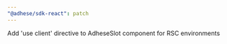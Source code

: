 ```yaml
---
"@adhese/sdk-react": patch
---
```


Add 'use client' directive to AdheseSlot component for RSC environments
